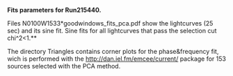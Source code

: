 **Fits parameters for Run215440.** 

Files  N0100W1533\*goodwindows_fits_pca.pdf show the lightcurves (25 sec) and its sine fit. 
Sine fits for all lightcurves that pass the selection cut chi^2<1.**

The directory Triangles contains corner plots for the phase&frequency fit, wich is performed with the http://dan.iel.fm/emcee/current/ package for 153 sources selected with the PCA method.


